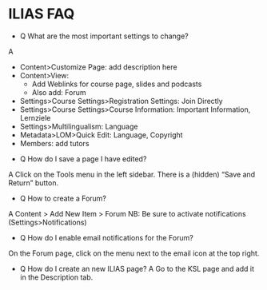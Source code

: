 # ILIAS FAQ

* Q What are the most important settings to change?

A

- Content>Customize Page: add description here
- Content>View:
  - Add Weblinks for course page, slides and podcasts
  - Also add: Forum
- Settings>Course Settings>Registration Settings: Join Directly
- Settings>Course Settings>Course Information: Important Information, Lernziele
- Settings>Multilingualism: Language
- Metadata>LOM>Quick Edit: Language, Copyright
- Members: add tutors

* Q How do I save a page I have edited?

A Click on the Tools menu in the left sidebar. There is a (hidden) “Save and Return” button.

* Q How to create a Forum?

A Content > Add New Item > Forum
NB: Be sure to activate notifications (Settings>Notifications)

* Q How do I enable email notifications for the Forum?

On the Forum page, click on the menu next to the email icon at the top right.

* Q How do I create an new ILIAS page?
A Go to the KSL page and add it in the Description tab.

